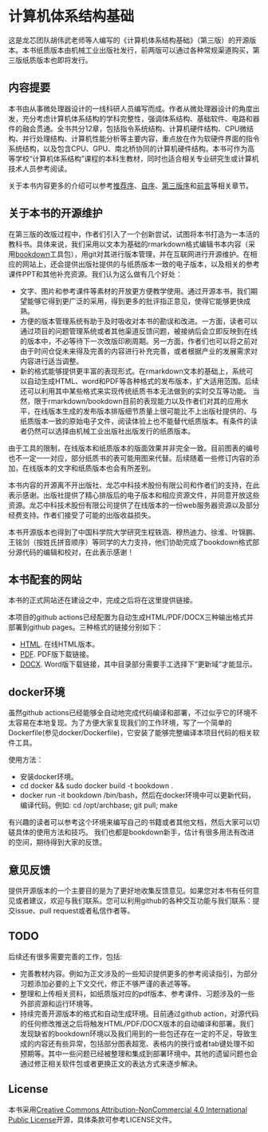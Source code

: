 # 计算机体系结构基础

这是龙芯团队胡伟武老师等人编写的《计算机体系结构基础》（第三版）的开源版本。本书纸质版本由机械工业出版社发行，前两版可以通过各种常规渠道购买，第三版纸质版本也即将发行。

## 内容提要

本书由从事微处理器设计的一线科研人员编写而成。作者从微处理器设计的角度出发，充分考虑计算机体系结构的学科完整性，强调体系结构、基础软件、电路和器件的融会贯通。全书共分12章，包括指令系统结构、计算机硬件结构、CPU微结构、并行处理结构、计算机性能分析等主要内容，重点放在作为软硬件界面的指令系统结构，以及包含CPU、GPU、南北桥协同的计算机硬件结构。本书可作为高等学校“计算机体系结构”课程的本科生教材，同时也适合相关专业研究生或计算机技术人员参考阅读。

关于本书内容更多的介绍可以参考[推荐序](https://foxsen.github.io/archbase/%E6%8E%A8%E8%8D%90%E5%BA%8F.html)、[自序](https://foxsen.github.io/archbase/%E8%87%AA%E5%BA%8F.html)、[第三版序](https://foxsen.github.io/archbase/%E7%AC%AC%E4%B8%89%E7%89%88%E5%BA%8F.html)和[前言](https://foxsen.github.io/archbase/%E5%89%8D%E8%A8%80.html)等相关章节。

## 关于本书的开源维护

在第三版的改版过程中，作者们引入了一个创新尝试，试图将本书打造为一本活的教科书。具体来说，我们采用以文本为基础的rmarkdown格式编辑书本内容（采用[bookdown](https://bookdown.org)工具包），用git对其进行版本管理，并在互联网进行开源维护。在相应的网站上，还会提供出版社提供的与纸质版本一致的电子版本，以及相关的参考课件PPT和其他补充资源。我们认为这么做有几个好处：

* 文字、图片和参考课件等素材的开放更方便教学使用。通过开源本书，我们期望能够它得到更广泛的采用，得到更多的批评指正意见，使得它能够更快成熟。
* 方便的版本管理系统有助于及时吸收对本书的勘误和改进。一方面，读者可以通过项目的问题管理系统或者其他渠道反馈问题，被接纳后会立即反映到在线的版本中，不必等待下一次改版印刷周期。另一方面，作者们也可以将之前对由于时间仓促未来得及完善的内容进行补充完善，或者根据产业的发展需求对内容进行适当调整。
* 新的格式能够提供更丰富的表现形式。在rmarkdown文本的基础上，系统可以自动生成HTML、word和PDF等各种格式的发布版本，扩大适用范围。后续还可以利用其中某些格式来实现传统纸质书本无法做到的实时交互等功能。 当然，限于rmarkdown/bookdown目前的表现能力以及作者们对其的应用水平，在线版本生成的发布版本排版细节质量上很可能比不上出版社提供的、与纸质版本一致的原始电子文件，阅读体验上也不能替代纸质版本。有条件的读者仍然可以选择由机械工业出版社出版发行的纸质版本。

由于工具的限制，在线版本和纸质版本的版面效果并非完全一致。目前图表的编号也不一定一一对应，部分纸质书的表可能用图来代替。后续随着一些修订内容的添加，在线版本的文字和纸质版本也会有所差别。

本书内容的开源离不开出版社、龙芯中科技术股份有限公司和作者们的支持，在此表示感谢。出版社提供了精心排版后的电子版本和相应资源文件，并同意开放这些资源。龙芯中科技术股份有限公司提供了在线版本的一份web服务器资源以及部分经费支持。作者们接受了可能的出版收益损失。

本书开源版本也得到了中国科学院大学研究生程轶涵、穆热迪力、徐淮、叶锦鹏、王铭剑（按姓氏拼音顺序）等同学的大力支持，他们协助完成了bookdown格式部分源代码的编辑和校对，在此表示感谢！

## 本书配套的网站

本书的正式网站还在建设之中，完成之后将在这里提供链接。

本项目的github actions已经配置为自动生成HTML/PDF/DOCX三种输出格式并部署到github pages。三种格式的链接分别如下：

* [HTML](https://foxsen.github.io/archbase). 在线HTML版本。
* [PDF](https://foxsen.github.io/archbase/bookdown.pdf). PDF版下载链接。
* [DOCX](https://foxsen.github.io/archbase/bookdown.docx). Word版下载链接，其中目录部分需要手工选择下“更新域”才能显示。

## docker环境

虽然github actions已经能够全自动地完成代码编译和部署，不过似乎它的环境不太容易在本地复现。为了方便大家复现我们的工作环境，写了一个简单的Dockerfile(参见docker/Dockerfile)，它安装了能够完整编译本项目代码的相关软件工具。

使用方法：

* 安装docker环境。
* cd docker && sudo docker build -t bookdown .
* docker run -it bookdown /bin/bash，然后在docker环境中可以更新代码，编译代码。例如: cd /opt/archbase; git pull; make

有兴趣的读者可以参考这个环境来编写自己的书籍或者其他文档，然后大家可以切磋具体的使用方法和技巧。 我们也都是bookdown新手，估计有很多用法有改进的空间，期待得到大家的反馈。

## 意见反馈

提供开源版本的一个主要目的是为了更好地收集反馈意见。如果您对本书有任何意见或者建议，欢迎与我们联系。您可以利用github的各种交互功能与我们联系：提交issue、pull request或者私信作者等。

## TODO

后续还有很多需要完善的工作，包括:

* 完善教材内容。例如为正文涉及的一些知识提供更多的参考阅读指引，为部分习题添加必要的上下文交代，修正不够严谨的表述等等。
* 整理和上传相关资料，如纸质版对应的pdf版本、参考课件、习题涉及的一些外部资源和运行环境等。
* 持续完善开源版本的格式和自动生成环境。目前通过github action，对源代码的任何修改推送之后将触发HTML/PDF/DOCX版本的自动编译和部署。我们发现缺省的bookdown环境以及我们用到的一些包还存在一定的不足，导致生成的内容还有些异常，包括部分图表超宽、表格内的换行或者tab键处理不如预期等。其中一些问题已经被整理和集成到部署环境中。其他的遗留问题也会通过修正相关软件包或者更换正文的表达方式来逐步解决。

## License

本书采用[Creative Commons Attribution-NonCommercial 4.0 International Public License](https://creativecommons.org/licenses/by-nc/4.0/legalcode)开源，具体条款可参考LICENSE文件。
